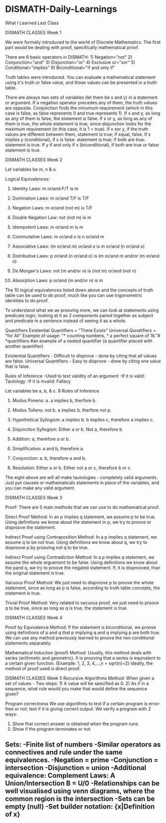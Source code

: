 # DISMATH-Daily-Learnings
What I Learned Last Class

DISMATH CLASSES Week 1

We were formally introduced to the world of Discrete Mathematics. The first part would be dealing with proof, specifically mathematical proof.


There are 6 basic operators in DISMATH:
    1) Negation="not"
    2) Conjunction="and"
    3) Disjunction="or"
    4) Exclusive or="xor"
    5) Conditional="implies"
    6) Biconditional="if and only if"
    
Truth tables were introduced. You can evaluate a mathematical statement using it's truth or false value, and those values can be presented in a truth table.

There are always two sets of variables (let them be x and y) in a statement or argument. 
    If a negation operator precedes any of them, the truth values are opposite. 
    Conjunction finds the minumum requirement (which in this case is false, as false represents 0 and true represents 1). If x and y, as long as any of them is false, the statement is false. 
    If x or y, as long as any of them is true, the whole statement is true, since disjunction looks for the maximum requirement (in this case, it is 1 = true). 
    If x xor y, if the truth values are different between them, statement is true; if equal, false. 
    If x implies y (conditional), if x is false: statement is true; if both are true: statement is true. 
    If y if and only if x (biconditional), if both are true or false: statement is true.


DISMATH CLASSES Week 2

Let variables be m, n & o.

Logical Equivalences:
1) Identity Laws: m or/and F/T is m

2) Domination Laws: m or/and T/F is T/F

3) Negation Laws: m or/and (not m) is T/F

4) Double Negation Law: not (not m) is m

5) Idempotent Laws: m or/and m is m

6) Commutative Laws: m or/and n is n or/and m

7) Associative Laws: (m or/and m) or/and o is
   m or/and (n or/and o)
   
8) Distributive Laws: p or/and (n or/and o) is
  (m or/and n) and/or (m or/and o)
  
9) De Morgan's Laws: not (m and/or n) is (not m) or/and (not n)

10) Absorption Laws: p or/and (m and/or n) is m

The 10 logical equivalences listed down above and the concepts of truth table can be used to do proof, much like you can use trigonometric identities to do proof.

To understand what we ae prooving more, we can look at statements using predicate logic; looking at it as 2 components paired together as subject and predicate in a sentence instead of seeing it as a whole.

Quantifiers
Existential Quantifiers = "There Exists"
Universal Qunatifiers = "for All"
Example of usage: "<For all>* counting numbers, <there exists>* a perfect square of 16."#
                *quantifiers
                #an example of a nested quantifier (a quantifier placed with another quantifier)

Existential Quantifiers - Difficult to disprove - done by citing that all values are false.
Universal Quantifiers - Easy to disprove - done by citing one value that is false.

Rules of Inference
-Used to test validity of an argument
-If it is valid: Tautology
-If it is invalid: Fallacy

Let variables be a, b, & c.
8 Rules of Inference
1) Modus Ponens: a. a implies b, therfore b.

2) Modus Tollens: not b. a implies b, therfore not p.

3) Hypothetical Syllogism: a implies b. b implies c, therefore a implies c.

4) Disjunction Syllogism: Either a or b. Not a, therefore b.

5) Addition: a, therefore a or b.

6) Simplification: a and b, therefore a.

7) Conjunction: a. b, therefore a and b.

8) Resolution: Either a or b. Either not a or c, therefore b or c.

The eight above are will all make tautologies - completely valid arguments. Just put clauses or mathematicals statements in place of the variables, and you can make any valid argument.


DISMATH CLASSES Week 3

Proof:
There are 5 main methods that we can use to do mathematical proof.

Direct Proof
Method: In an p implies q statement, we assume p to be true. Using definitions we know about the statement in p, we try to proove or disproove the statement.

Indirect Proof using Contraposition
Method: In a p implies q statement, we assume q to be not true. Using definitions we know about q, we try to disproove p by prooving not q to be true.

Indirect Proof using Contradiction
Method: In a p implies q statement, we assume the whole arguement to be false. Using definitions we know about the pand q, we try to proove the negated statement. If, it is disprooved, than the original statement is true.

Vacuous Proof
Method: We just need to disproove p to proove the whole statement, since as long as p is false, according to truth table concepts, the statement is true.

Trivial Proof
Method: Very related to vacuous proof, we just need to proove q to be true, since as long as q is true, the statement is true.


DISMATH CLASSES Week 4

Proof by Equivalence
Method: If the statement is biconditional, we proove using definitions of p and q that p implying q and q implying p are both true. We can use any method previously learned to proove the two conditional statements separately.

Mathematical Induction (proof)
Method: Usually, this method deals with series (arithmetic and geometric). It is prooving that a series is equivalent to a certain given function. (Example: 1, 2, 3, 4,...,n = sqrt(n)+2) Ideally, the method of proof used is direct proof.

DISMATH CLASSES Week 5
Recursive Algorithms
Method: When given a set of values - Two steps:
        1) A value will be specified as 0.
        2) As if in a sequence, what rule would you make that would define the sequence given?

Program correctness
We use algorithms to test if a certain program is error-free or not; test if it is giving correct output. 
We verify a program with 2 ways:
1. Show that correct answer is obtained when the program runs.
2. Show if the program terminates or not.

Sets:
-Finite list of numbers
-Similar operators as connectives and rule under the same equivalences. 
    -Negation = prime
    -Conjunction = intersection
    -Disjunction = union
    -Additional equivalence: Complement Laws: A Union/Intersection B = U/0
-Relationships can be well visualised using venn diagrams, where the common region is the intersection
-Sets can be empty (null)
-Set builder notation: {x|Definition of x}
-

    












